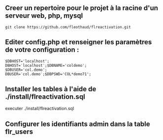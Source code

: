 ## Creer un repertoire pour le projet à la racine d'un serveur web, php, mysql

`git clone https://github.com/fleothaud/flreactivation.git`

## Editer config.php et renseigner les paramètres de votre configuration :

```
$DBHOST='localhost';
DBHOST=′localhost′;$DBNAME='coldemo';
$DBUSER='col.demo';
DBUSER=′col.demo′;$DBPSWD='COL*demo71';
```

## Installer les tables à l'aide de ./install/flreactivation.sql

executer ./install/flreactivation.sql 

## Configurer les identifiants admin dans la table flr_users
